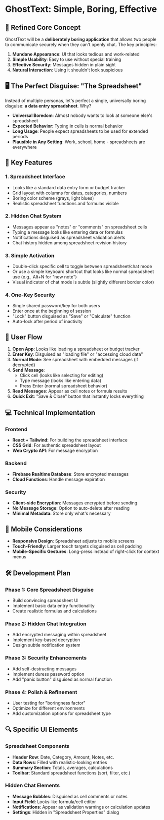 # GhostText: Simple, Boring, Effective


## 🎯 Refined Core Concept

GhostText will be a **deliberately boring application** that allows two people to communicate securely when they can't openly chat. The key principles:

1. **Mundane Appearance**: UI that looks tedious and work-related
2. **Simple Usability**: Easy to use without special training
3. **Effective Security**: Messages hidden in plain sight
4. **Natural Interaction**: Using it shouldn't look suspicious

## 🖥️ The Perfect Disguise: "The Spreadsheet"

Instead of multiple personas, let's perfect a single, universally boring disguise: **a data entry spreadsheet**. Why?

- **Universal Boredom**: Almost nobody wants to look at someone else's spreadsheet
- **Expected Behavior**: Typing in cells is normal behavior
- **Long Usage**: People expect spreadsheets to be used for extended periods
- **Plausible in Any Setting**: Work, school, home - spreadsheets are everywhere

## 🧩 Key Features

### 1. **Spreadsheet Interface**
- Looks like a standard data entry form or budget tracker
- Grid layout with columns for dates, categories, numbers
- Boring color scheme (grays, light blues)
- Realistic spreadsheet functions and formulas visible

### 2. **Hidden Chat System**
- Messages appear as "notes" or "comments" on spreadsheet cells
- Typing a message looks like entering data or formulas
- Notifications disguised as spreadsheet validation alerts
- Chat history hidden among spreadsheet revision history

### 3. **Simple Activation**
- Double-click specific cell to toggle between spreadsheet/chat mode
- Or use a simple keyboard shortcut that looks like normal spreadsheet use (e.g., Alt+N for "new note")
- Visual indicator of chat mode is subtle (slightly different border color)

### 4. **One-Key Security**
- Single shared password/key for both users
- Enter once at the beginning of session
- "Lock" button disguised as "Save" or "Calculate" function
- Auto-lock after period of inactivity

## 🔄 User Flow

1. **Open App**: Looks like loading a spreadsheet or budget tracker
2. **Enter Key**: Disguised as "loading file" or "accessing cloud data"
3. **Normal Mode**: See spreadsheet with embedded messages (if decrypted)
4. **Send Message**: 
   - Click cell (looks like selecting for editing)
   - Type message (looks like entering data)
   - Press Enter (normal spreadsheet behavior)
5. **Read Messages**: Appear as cell notes or formula results
6. **Quick Exit**: "Save & Close" button that instantly locks everything

## 💻 Technical Implementation

### Frontend
- **React + Tailwind**: For building the spreadsheet interface
- **CSS Grid**: For authentic spreadsheet layout
- **Web Crypto API**: For message encryption

### Backend
- **Firebase Realtime Database**: Store encrypted messages
- **Cloud Functions**: Handle message expiration

### Security
- **Client-side Encryption**: Messages encrypted before sending
- **No Message Storage**: Option to auto-delete after reading
- **Minimal Metadata**: Store only what's necessary

## 📱 Mobile Considerations

- **Responsive Design**: Spreadsheet adjusts to mobile screens
- **Touch-Friendly**: Larger touch targets disguised as cell padding
- **Mobile-Specific Gestures**: Long-press instead of right-click for context menus

## 🛠️ Development Plan

### Phase 1: Core Spreadsheet Disguise
- Build convincing spreadsheet UI
- Implement basic data entry functionality
- Create realistic formulas and calculations

### Phase 2: Hidden Chat Integration
- Add encrypted messaging within spreadsheet
- Implement key-based decryption
- Design subtle notification system

### Phase 3: Security Enhancements
- Add self-destructing messages
- Implement duress password option
- Add "panic button" disguised as normal function

### Phase 4: Polish & Refinement
- User testing for "boringness factor"
- Optimize for different environments
- Add customization options for spreadsheet type

## 🔍 Specific UI Elements

### Spreadsheet Components
- **Header Row**: Date, Category, Amount, Notes, etc.
- **Data Rows**: Filled with realistic-looking entries
- **Summary Section**: Totals, averages, calculations
- **Toolbar**: Standard spreadsheet functions (sort, filter, etc.)

### Hidden Chat Elements
- **Message Bubbles**: Disguised as cell comments or notes
- **Input Field**: Looks like formula/cell editor
- **Notifications**: Appear as validation warnings or calculation updates
- **Settings**: Hidden in "Spreadsheet Properties" dialog

